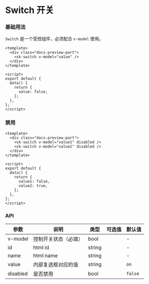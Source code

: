 # Switch 开关

### 基础用法

`Switch` 是一个受控组件，必须配合 `v-model` 使用。

<SwitchBasic />

```vue
<template>
  <div class="docs-preview-part">
    <sk-switch v-model="value" />
  </div>
</template>

<script>
export default {
  data() {
    return {
      value: false,
    };
  },
};
</script>
```

### 禁用

<SwitchDisabled />

```vue
<template>
  <div class="docs-preview-part">
    <sk-switch v-model="value1" disabled />
    <sk-switch v-model="value2" disabled />
  </div>
</template>

<script>
export default {
  data() {
    return {
      value1: false,
      value2: true,
    };
  },
};
</script>
```

### API

| 参数     | 说明                 | 类型   | 可选值 | 默认值  |
| -------- | -------------------- | ------ | ------ | ------- |
| v-model  | 控制开关状态（必填） | bool   |        | -       |
| id       | html id              | string |        | -       |
| name     | html name            | string |        | -       |
| value    | 内部复选框对应的值   | string |        | `on`    |
| disabled | 是否禁用             | bool   |        | `false` |

